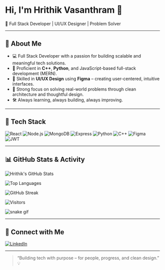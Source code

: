 # Hi, I'm Hrithik Vasanthram 👋

🚀 Full Stack Developer | UI/UX Designer | Problem Solver

---

## 🌟 About Me

- 💻 Full Stack Developer with a passion for building scalable and meaningful tech solutions.
- 🔧 Proficient in **C++**, **Python**, and JavaScript-based full-stack development (MERN).
- 🎨 Skilled in **UI/UX Design** using **Figma** – creating user-centered, intuitive interfaces.
- 🧪 Strong focus on solving real-world problems through clean architecture and thoughtful design.
- 🛠️ Always learning, always building, always improving.

---

## 💼 Tech Stack

![React](https://img.shields.io/badge/-ReactJS-61DAFB?style=for-the-badge&logo=react)
![Node.js](https://img.shields.io/badge/-Node.js-339933?style=for-the-badge&logo=node.js)
![MongoDB](https://img.shields.io/badge/-MongoDB-47A248?style=for-the-badge&logo=mongodb)
![Express](https://img.shields.io/badge/-Express-black?style=for-the-badge&logo=express)
![Python](https://img.shields.io/badge/-Python-3776AB?style=for-the-badge&logo=python)
![C++](https://img.shields.io/badge/-C++-00599C?style=for-the-badge&logo=c%2b%2b)
![Figma](https://img.shields.io/badge/-Figma-F24E1E?style=for-the-badge&logo=figma)
![JWT](https://img.shields.io/badge/-JWT-black?style=for-the-badge&logo=jsonwebtokens)

---

## 📊 GitHub Stats & Activity

![Hrithik's GitHub Stats](https://github-readme-stats.vercel.app/api?username=hrithik-vasanthram&show_icons=true&theme=radical)

![Top Languages](https://github-readme-stats.vercel.app/api/top-langs/?username=hrithik-vasanthram&layout=compact&theme=radical)

![GitHub Streak](https://streak-stats.demolab.com?user=hrithik-vasanthram&theme=dark&hide_border=true)

![Visitors](https://komarev.com/ghpvc/?username=hrithik-vasanthram&color=blue)

![snake gif](https://github.com/hrithik-vasanthram/hrithik-vasanthram/blob/output/github-contribution-grid-snake.svg)


---

## 🔗 Connect with Me

[![LinkedIn](https://img.shields.io/badge/-LinkedIn-blue?style=for-the-badge&logo=linkedin)]([https://www.linkedin.com/in/your-profile](https://www.linkedin.com/in/hrithik-vasanthram-8ba509323?utm_source=share&utm_campaign=share_via&utm_content=profile&utm_medium=android_app))


---

> “Building tech with purpose – for people, progress, and clean design.” 💡
